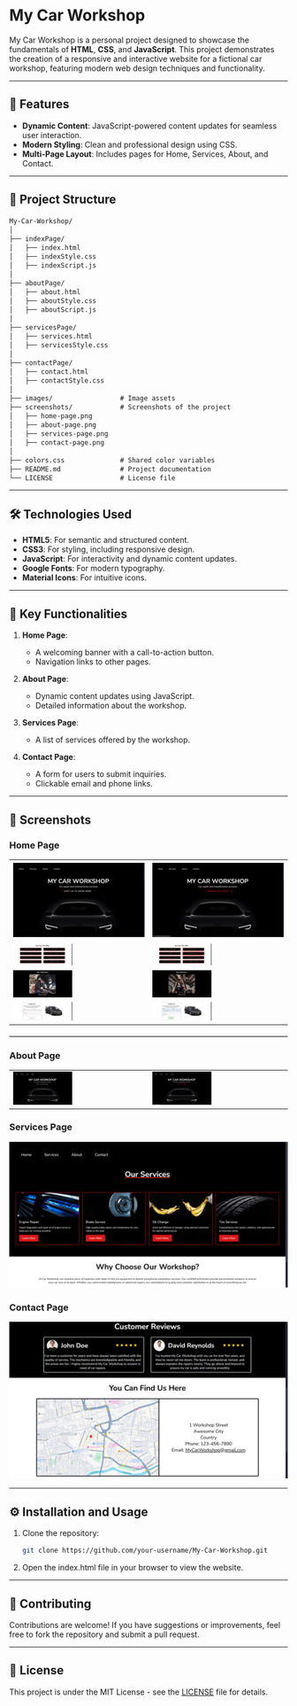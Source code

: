 # My Car Workshop

My Car Workshop is a personal project designed to showcase the fundamentals of **HTML**, **CSS**, and **JavaScript**. This project demonstrates the creation of a responsive and interactive website for a fictional car workshop, featuring modern web design techniques and functionality.

---

## 🚀 Features

- **Dynamic Content**: JavaScript-powered content updates for seamless user interaction.
- **Modern Styling**: Clean and professional design using CSS.
- **Multi-Page Layout**: Includes pages for Home, Services, About, and Contact.

---

## 📂 Project Structure

```
My-Car-Workshop/
│
├── indexPage/
│   ├── index.html
│   ├── indexStyle.css
│   ├── indexScript.js
│
├── aboutPage/
│   ├── about.html
│   ├── aboutStyle.css
│   ├── aboutScript.js
│
├── servicesPage/
│   ├── services.html
│   ├── servicesStyle.css
│
├── contactPage/
│   ├── contact.html
│   ├── contactStyle.css
│
├── images/                 # Image assets
├── screenshots/            # Screenshots of the project
│   ├── home-page.png
│   ├── about-page.png
│   ├── services-page.png
│   ├── contact-page.png
│
├── colors.css              # Shared color variables
├── README.md               # Project documentation
└── LICENSE                 # License file
```

---

## 🛠️ Technologies Used

- **HTML5**: For semantic and structured content.
- **CSS3**: For styling, including responsive design.
- **JavaScript**: For interactivity and dynamic content updates.
- **Google Fonts**: For modern typography.
- **Material Icons**: For intuitive icons.

---

## 🌟 Key Functionalities

1. **Home Page**:
   - A welcoming banner with a call-to-action button.
   - Navigation links to other pages.

2. **About Page**:
   - Dynamic content updates using JavaScript.
   - Detailed information about the workshop.

3. **Services Page**:
   - A list of services offered by the workshop.

4. **Contact Page**:
   - A form for users to submit inquiries.
   - Clickable email and phone links.

---

## 📸 Screenshots

### Home Page
<table>
  <tr height="150px">
    <td><img src="screenshots/HomePage1.png" alt="Home Page 1"></td>
    <td><img src="screenshots/HomePage2.png" alt="Home Page 1"></td>
  </tr>
    <tr>
    <td><img src="screenshots/HomePage3.png" alt="Home Page 1" width="45%"></td>
    <td><img src="screenshots/HomePage4.png" alt="Home Page 1" width="45%"></td>
  </tr>
    <tr>
    <td><img src="screenshots/HomePage5.png" alt="Home Page 1" width="45%"></td>
    <td><img src="screenshots/HomePage6.png" alt="Home Page 1" width="45%"></td>
  </tr>
    <tr>
    <td><img src="screenshots/HomePage7.png" alt="Home Page 1" width="45%"></td>
    <td><img src="screenshots/HomePage8.png" alt="Home Page 1" width="45%"></td>
  </tr>
</table>

<hr style="border-bottom: 0.5px solid #ccc; margin: 20px 0;">

### About Page
<table>
  <tr>
    <td><img src="screenshots/HomePage1.png" alt="Home Page 1" width="45%"></td>
    <td><img src="screenshots/HomePage2.png" alt="Home Page 1" width="45%"></td>
  </tr>
</table>

### Services Page
![Services Page](screenshots/ServicesPage.png)

### Contact Page
![Contact Page](screenshots/ContactPage.png)

---

## ⚙️ Installation and Usage

1. Clone the repository:
   ```bash
   git clone https://github.com/your-username/My-Car-Workshop.git
2. Open the index.html file in your browser to view the website.

---

## 🤝 Contributing
Contributions are welcome! If you have suggestions or improvements, feel free to fork the repository and submit a pull request.

---

## 📜 License
This project is under the MIT License - see the [LICENSE](./LICENSE) file for details.
